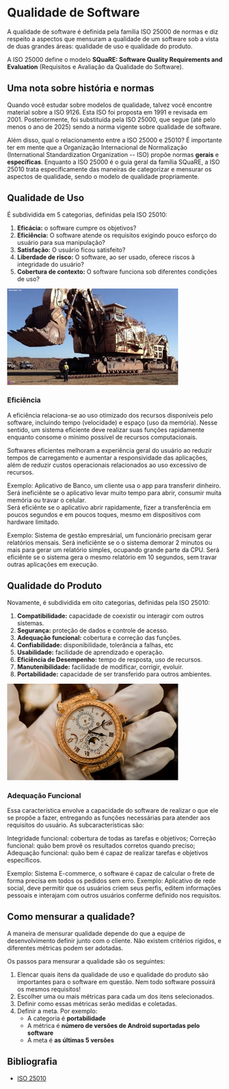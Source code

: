 # Qualidade de Software

A qualidade de software é definida pela família ISO 25000 de normas e diz respeito a aspectos que mensuram a qualidade 
de um software sob a vista de duas grandes áreas: qualidade de uso e qualidade do produto.

A ISO 25000 define o modelo **SQuaRE: Software Quality Requirements and Evaluation** (Requisitos e Avaliação da 
Qualidade do Software).

## Uma nota sobre história e normas

Quando você estudar sobre modelos de qualidade, talvez você encontre material sobre a ISO 9126. Esta ISO foi proposta 
em 1991 e revisada em 2001. Posteriormente, foi substituída pela ISO 25000, que segue (até pelo menos o ano de 2025) 
sendo a norma vigente sobre qualidade de software.

Além disso, qual o relacionamento entre a ISO 25000 e 25010? É importante ter em mente que a Organização Internacional
de Normalização (International Standardization Organization -- ISO) propõe normas **gerais** e **específicas**. 
Enquanto a ISO 25000 é o guia geral da família SQuaRE, a ISO 25010 trata especificamente das maneiras de categorizar
e mensurar os aspectos de qualidade, sendo o modelo de qualidade propriamente.

## Qualidade de Uso

É subdividida em 5 categorias, definidas pela ISO 25010:

1. **Eficácia:** o software cumpre os objetivos? 
2. **Eficiência:** O software atende os requisitos exigindo pouco esforço do usuário para sua manipulação?
3. **Satisfação:** O usuário ficou satisfeito?
4. **Liberdade de risco:** O software, ao ser usado, oferece riscos à integridade do usuário?
5. **Cobertura de contexto:** O software funciona sob diferentes condições de uso?


<img alt="escavadeira" src="../imagens/escavadeira.webp" width="400px">

### Eficiência

A eficiência relaciona-se ao uso otimizado dos recursos disponíveis pelo software, incluindo tempo (velocidade) e espaço (uso da memória). Nesse sentido, um sistema eficiente deve realizar suas funções rapidamente enquanto consome o mínimo possível de recursos computacionais.

Softwares eficientes melhoram a experiência geral do usuário ao reduzir tempos de carregamento e aumentar a responsividade das aplicações, além de reduzir custos operacionais relacionados ao uso excessivo de recursos.

Exemplo: Aplicativo de Banco, um cliente usa o app para transferir dinheiro.
Será ineficiênte se o aplicativo levar muito tempo para abrir, consumir muita memória ou travar o celular.  
Será eficiênte se o aplicativo abrir rapidamente, fizer a transferência em poucos segundos e em poucos toques, mesmo em dispositivos com hardware limitado.

Exemplo: Sistema de gestão empresárial, um funcionário precisam gerar relatórios mensais.
Será ineficiênte se o o sistema demorar 2 minutos ou mais para gerar um relatório simples, ocupando grande parte da CPU.
Será eficiênte se o sistema gera o mesmo relatório em 10 segundos, sem travar outras aplicações em execução.

## Qualidade do Produto

Novamente, é subdividida em oito categorias, definidas pela ISO 25010:

1. **Compatibilidade:** capacidade de coexistir ou interagir com outros sistemas.
2. **Segurança:** proteção de dados e controle de acesso.
3. **Adequação funcional:** cobertura e correção das funções.
4. **Confiabilidade:** disponibilidade, tolerância a falhas, etc
5. **Usabilidade:** facilidade de aprendizado e operação.
6. **Eficiência de Desempenho:** tempo de resposta, uso de recursos.
7. **Manutenibilidade:** facilidade de modificar, corrigir, evoluir.
8. **Portabilidade:** capacidade de ser transferido para outros ambientes.

<img alt="relógio de luxo" src="../imagens/patek_philippe.png" width="400px">

### Adequação Funcional

Essa característica envolve a capacidade do software de realizar o que ele se propõe a fazer, entregando as funções necessárias para atender aos requisitos do usuário. As subcaracterísticas são:

Integridade funcional: cobertura de todas as tarefas e objetivos;
Correção funcional: quão bem provê os resultados corretos quando preciso;
Adequação funcional: quão bem é capaz de realizar tarefas e objetivos específicos.

Exemplo: Sistema E-commerce, o software é capaz de calcular o frete de forma precisa em todos os pedidos sem erro.
Exemplo: Aplicativo de rede social, deve permitir que os usuários criem seus perfis, editem informações pessoais e interajam com outros usuários conferme definido nos requisitos.

## Como mensurar a qualidade?

A maneira de mensurar qualidade depende do que a equipe de desenvolvimento definir junto com o cliente. Não existem critérios rígidos, e 
diferentes métricas podem ser adotadas.

Os passos para mensurar a qualidade são os seguintes:

1. Elencar quais itens da qualidade de uso e qualidade do produto são importantes para o software em questão. Nem todo
   software possuirá os mesmos requisitos!
2. Escolher uma ou mais métricas para cada um dos itens selecionados. 
3. Definir como essas métricas serão medidas e coletadas.
4. Definir a meta. Por exemplo:
   * A categoria é **portabilidade**
   * A métrica é **número de versões de Android suportadas pelo software**
   * A meta é **as últimas 5 versões**

## Bibliografia

* [ISO 25010](https://iso25000.com/index.php/en/iso-25000-standards/iso-25010)
